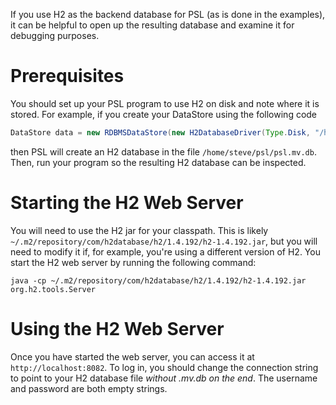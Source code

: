 If you use H2 as the backend database for PSL (as is done in the examples), it can be helpful to open up the resulting database and examine it for debugging purposes.

# Prerequisites

You should set up your PSL program to use H2 on disk and note where it is stored. For example, if you create your DataStore using the following code
```java
DataStore data = new RDBMSDataStore(new H2DatabaseDriver(Type.Disk, "/home/steve/psl", true), config);
```
then PSL will create an H2 database in the file `/home/steve/psl/psl.mv.db`. Then, run your program so the resulting H2 database can be inspected.

# Starting the H2 Web Server

You will need to use the H2 jar for your classpath. This is likely `~/.m2/repository/com/h2database/h2/1.4.192/h2-1.4.192.jar`, but you will need to modify it if, for example, you're using a different version of H2. You start the H2 web server by running the following command:
```
java -cp ~/.m2/repository/com/h2database/h2/1.4.192/h2-1.4.192.jar org.h2.tools.Server
```

# Using the H2 Web Server

Once you have started the web server, you can access it at `http://localhost:8082`. To log in, you should change the connection string to point to your H2 database file _without .mv.db on the end_. The username and password are both empty strings.